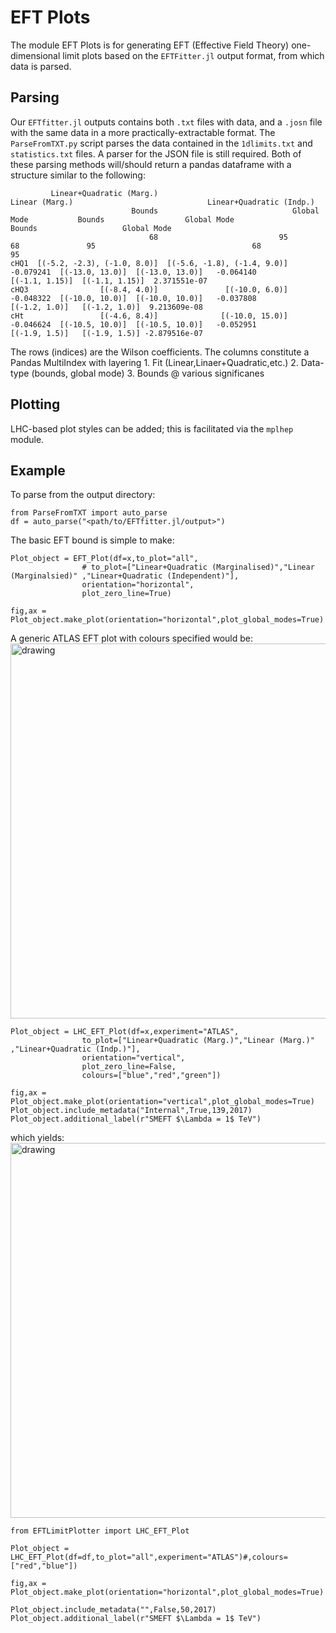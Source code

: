 # EFT Plots

The module EFT Plots is for generating EFT (Effective Field Theory) one-dimensional limit plots based on the `EFTFitter.jl` output format, from which data is parsed.

## Parsing
Our `EFTfitter.jl` outputs contains both `.txt` files with data, and a `.josn` file with the same data in a more practically-extractable format.
The `ParseFromTXT.py` script parses the data contained in the `1dlimits.txt` and `statistics.txt` files.
A parser for the JSON file is still required.
Both of these parsing methods will/should return a pandas dataframe with a structure similar to the following:

```
         Linear+Quadratic (Marg.)                                            Linear (Marg.)                              Linear+Quadratic (Indp.)                              
                           Bounds                              Global Mode           Bounds                  Global Mode                   Bounds                   Global Mode
                               68                           95                           68               95                                   68              95              
cHQ1  [(-5.2, -2.3), (-1.0, 8.0)]  [(-5.6, -1.8), (-1.4, 9.0)]   -0.079241  [(-13.0, 13.0)]  [(-13.0, 13.0)]   -0.064140           [(-1.1, 1.15)]  [(-1.1, 1.15)]  2.371551e-07
cHQ3                [(-8.4, 4.0)]               [(-10.0, 6.0)]   -0.048322  [(-10.0, 10.0)]  [(-10.0, 10.0)]   -0.037808            [(-1.2, 1.0)]   [(-1.2, 1.0)]  9.213609e-08
cHt                 [(-4.6, 8.4)]              [(-10.0, 15.0)]   -0.046624  [(-10.5, 10.0)]  [(-10.5, 10.0)]   -0.052951            [(-1.9, 1.5)]   [(-1.9, 1.5)] -2.879516e-07

```
The rows (indices) are the Wilson coefficients. The columns constitute a Pandas MultiIndex with layering 1. Fit (Linear,Linaer+Quadratic,etc.) 2. Data-type (bounds, global mode) 3. Bounds @ various significanes 



## Plotting
LHC-based plot styles can be added; this is facilitated via the `mplhep` module.

## Example
To parse from the output directory:
```python3
from ParseFromTXT import auto_parse
df = auto_parse("<path/to/EFTfitter.jl/output>")
```

The basic EFT bound is simple to make:

```python3
Plot_object = EFT_Plot(df=x,to_plot="all",
                # to_plot=["Linear+Quadratic (Marginalised)","Linear (Marginalsied)" ,"Linear+Quadratic (Independent)"],
                orientation="horizontal",
                plot_zero_line=True)

fig,ax = Plot_object.make_plot(orientation="horizontal",plot_global_modes=True)
```


A generic ATLAS EFT plot with colours specified would be:
<img src="Example_Plots/plt_lineerrorbar2.png" alt="drawing" width="600"/>


```python3
Plot_object = LHC_EFT_Plot(df=x,experiment="ATLAS",
                to_plot=["Linear+Quadratic (Marg.)","Linear (Marg.)" ,"Linear+Quadratic (Indp.)"],
                orientation="vertical",
                plot_zero_line=False,
                colours=["blue","red","green"])

fig,ax = Plot_object.make_plot(orientation="vertical",plot_global_modes=True)
Plot_object.include_metadata("Internal",True,139,2017)
Plot_object.additional_label(r"SMEFT $\Lambda = 1$ TeV")
```
which yields:
<img src="Example_Plots/plt_lineerrorbar2.png" alt="drawing" width="600"/>



```python3
from EFTLimitPlotter import LHC_EFT_Plot

Plot_object = LHC_EFT_Plot(df=df,to_plot="all",experiment="ATLAS")#,colours=["red","blue"])

fig,ax = Plot_object.make_plot(orientation="horizontal",plot_global_modes=True)

Plot_object.include_metadata("",False,50,2017)
Plot_object.additional_label(r"SMEFT $\Lambda = 1$ TeV")

```

